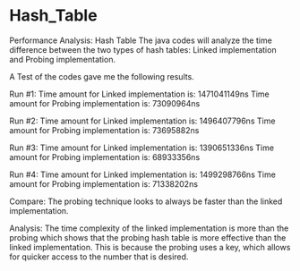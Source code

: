 # Hash_Table

Performance Analysis: Hash Table 
The java codes will analyze the time difference between the two types of hash tables: Linked implementation and Probing implementation.

A Test of the codes gave me the following results. 

Run #1:
Time amount for Linked implementation is: 1471041149ns
Time amount for Probing implementation is: 73090964ns

Run #2:
Time amount for Linked implementation is: 1496407796ns
Time amount for Probing implementation is: 73695882ns

Run #3:
Time amount for Linked implementation is: 1390651336ns
Time amount for Probing implementation is: 68933356ns

Run #4:
Time amount for Linked implementation is: 1499298766ns
Time amount for Probing implementation is: 71338202ns

Compare: 
The probing technique looks to always be faster than the linked implementation. 

Analysis: 
The time complexity of the linked implementation is more than the probing which shows that the probing hash table is more effective than the linked implementation. This is because the probing uses a key, which allows for quicker access to the number that is desired.

